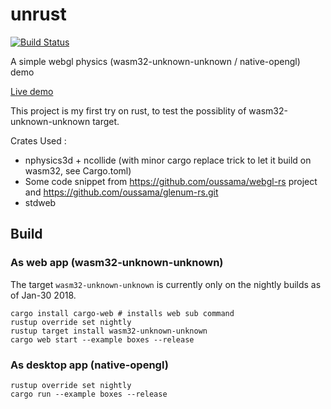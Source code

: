 # unrust

[![Build Status](https://travis-ci.org/edwin0cheng/unrust.svg?branch=master)](https://travis-ci.org/edwin0cheng/unrust)

A simple webgl physics (wasm32-unknown-unknown / native-opengl) demo 

[Live demo](https://edwin0cheng.github.io/unrust_demo/)

This project is my first try on rust, to test the possiblity of wasm32-unknown-unknown target.

Crates Used :

* nphysics3d + ncollide (with minor cargo replace trick to let it build on wasm32, see Cargo.toml)
* Some code snippet from https://github.com/oussama/webgl-rs project and https://github.com/oussama/glenum-rs.git
* stdweb


## Build 
### As web app (wasm32-unknown-unknown)

The target `wasm32-unknown-unknown` is currently only on the nightly builds as of Jan-30 2018. 

```
cargo install cargo-web # installs web sub command
rustup override set nightly
rustup target install wasm32-unknown-unknown
cargo web start --example boxes --release
```

### As desktop app (native-opengl)
```
rustup override set nightly
cargo run --example boxes --release
```
